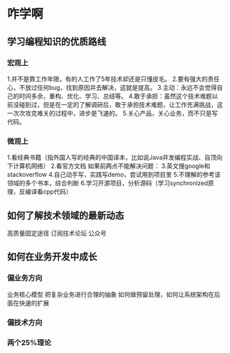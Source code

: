 # 咋学啊

## 学习编程知识的优质路线

### 宏观上
1.并不是靠工作年限，有的人工作了5年技术却还是只懂皮毛。
2.要有强大的责任心，不放过任何bug，找到原因并去解决，这就是提高。
3.主动：永远不会觉得自己的时间多余，重构、优化、学习、总结等。
4.敢于承担：虽然这个技术难题以前没碰到过，但是在一定的了解调研后，敢于承担技术难题，让工作充满挑战，这一次次攻克难关的过程中，进步是飞速的。
5.关心产品，关心业务，而不只是写代码。

### 微观上
1.看经典书籍（指外国人写的经典的中国译本，比如说Java并发编程实战、自顶向下计算机网络）
2.看官方文档
如果前两点不能解决问题：
3.英文搜google和stackoverflow
4.自己动手写，实践写demo，尝试用到项目里
5.不理解的参考该领域的多个书本，综合判断
6.学习开源项目，分析源码（学习synchronized原理，反编译看cpp代码）

## 如何了解技术领域的最新动态
高质量固定途径
订阅技术论坛
公众号

## 如何在业务开发中成长
### 偏业务方向
业务核心模型
把复杂业务进行合理的抽象
如何做预留处理，如何让系统架构在后面在快速的扩展
### 偏技术方向

### 两个25%理论

